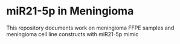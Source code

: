 # miR21-5p in Meningioma
This repository documents work on meningioma FFPE samples and meningioma cell line constructs with miR21-5p mimic
